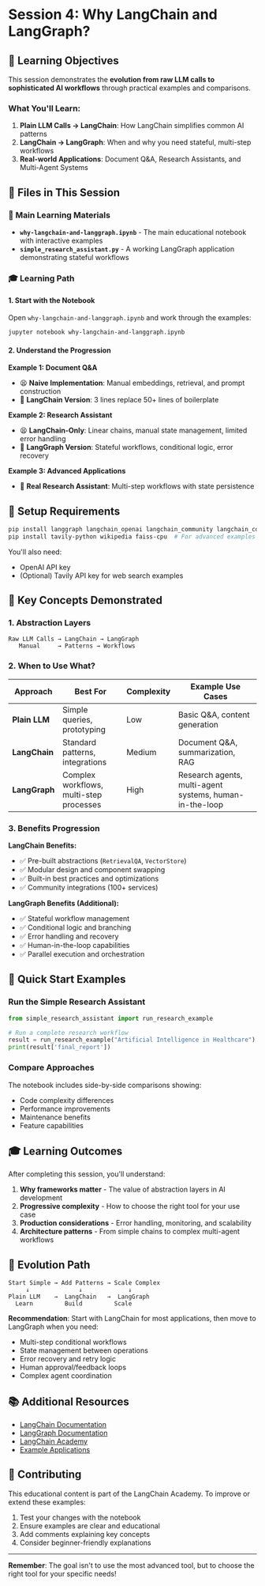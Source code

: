 # Session 4: Why LangChain and LangGraph?

## 🎯 Learning Objectives

This session demonstrates the **evolution from raw LLM calls to sophisticated AI workflows** through practical examples and comparisons.

### What You'll Learn:
1. **Plain LLM Calls → LangChain**: How LangChain simplifies common AI patterns
2. **LangChain → LangGraph**: When and why you need stateful, multi-step workflows
3. **Real-world Applications**: Document Q&A, Research Assistants, and Multi-Agent Systems

## 📁 Files in This Session

### 📓 Main Learning Materials
- **`why-langchain-and-langgraph.ipynb`** - The main educational notebook with interactive examples
- **`simple_research_assistant.py`** - A working LangGraph application demonstrating stateful workflows

### 🎓 Learning Path

#### 1. Start with the Notebook
Open `why-langchain-and-langgraph.ipynb` and work through the examples:

```bash
jupyter notebook why-langchain-and-langgraph.ipynb
```

#### 2. Understand the Progression

**Example 1: Document Q&A**
- 😫 **Naive Implementation**: Manual embeddings, retrieval, and prompt construction
- 🚀 **LangChain Version**: 3 lines replace 50+ lines of boilerplate

**Example 2: Research Assistant**
- 😫 **LangChain-Only**: Linear chains, manual state management, limited error handling
- 🚀 **LangGraph Version**: Stateful workflows, conditional logic, error recovery

**Example 3: Advanced Applications**
- 🚀 **Real Research Assistant**: Multi-step workflows with state persistence

## 🔧 Setup Requirements

```bash
pip install langgraph langchain_openai langchain_community langchain_core
pip install tavily-python wikipedia faiss-cpu  # For advanced examples
```

You'll also need:
- OpenAI API key
- (Optional) Tavily API key for web search examples

## 🎯 Key Concepts Demonstrated

### 1. **Abstraction Layers**
```
Raw LLM Calls → LangChain → LangGraph
   Manual     → Patterns → Workflows
```

### 2. **When to Use What?**

| Approach | Best For | Complexity | Example Use Cases |
|----------|----------|------------|-------------------|
| **Plain LLM** | Simple queries, prototyping | Low | Basic Q&A, content generation |
| **LangChain** | Standard patterns, integrations | Medium | Document Q&A, summarization, RAG |
| **LangGraph** | Complex workflows, multi-step processes | High | Research agents, multi-agent systems, human-in-the-loop |

### 3. **Benefits Progression**

**LangChain Benefits:**
- ✅ Pre-built abstractions (`RetrievalQA`, `VectorStore`)
- ✅ Modular design and component swapping
- ✅ Built-in best practices and optimizations
- ✅ Community integrations (100+ services)

**LangGraph Benefits (Additional):**
- ✅ Stateful workflow management
- ✅ Conditional logic and branching
- ✅ Error handling and recovery
- ✅ Human-in-the-loop capabilities
- ✅ Parallel execution and orchestration

## 🚀 Quick Start Examples

### Run the Simple Research Assistant
```python
from simple_research_assistant import run_research_example

# Run a complete research workflow
result = run_research_example("Artificial Intelligence in Healthcare")
print(result['final_report'])
```

### Compare Approaches
The notebook includes side-by-side comparisons showing:
- Code complexity differences
- Performance improvements
- Maintenance benefits
- Feature capabilities

## 🎓 Learning Outcomes

After completing this session, you'll understand:

1. **Why frameworks matter** - The value of abstraction layers in AI development
2. **Progressive complexity** - How to choose the right tool for your use case
3. **Production considerations** - Error handling, monitoring, and scalability
4. **Architecture patterns** - From simple chains to complex multi-agent workflows

## 🔄 Evolution Path

```
Start Simple → Add Patterns → Scale Complex
     ↓              ↓             ↓
Plain LLM    →  LangChain   →  LangGraph
  Learn         Build         Scale
```

**Recommendation**: Start with LangChain for most applications, then move to LangGraph when you need:
- Multi-step conditional workflows
- State management between operations
- Error recovery and retry logic
- Human approval/feedback loops
- Complex agent coordination

## 📚 Additional Resources

- [LangChain Documentation](https://docs.langchain.com/)
- [LangGraph Documentation](https://langchain-ai.github.io/langgraph/)
- [LangChain Academy](https://academy.langchain.com/)
- [Example Applications](https://github.com/langchain-ai/langchain/tree/master/templates)

## 🤝 Contributing

This educational content is part of the LangChain Academy. To improve or extend these examples:

1. Test your changes with the notebook
2. Ensure examples are clear and educational
3. Add comments explaining key concepts
4. Consider beginner-friendly explanations

---

**Remember**: The goal isn't to use the most advanced tool, but to choose the right tool for your specific needs!
